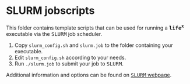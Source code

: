 # SLURM jobscripts

This folder contains template scripts that can be used for running a
**<kbd>life<sup>x</sup></kbd>** executable via the <kbd>SLURM</kbd> job scheduler.

1. Copy `slurm_config.sh` and `slurm.job` to the folder containing your executable.
2. Edit `slurm_config.sh` according to your needs.
3. Run `./slurm.job` to submit your job to <kbd>SLURM</kbd>.

Additional information and options can be found on
[<kbd>SLURM</kbd> webpage](https://slurm.schedmd.com/).
